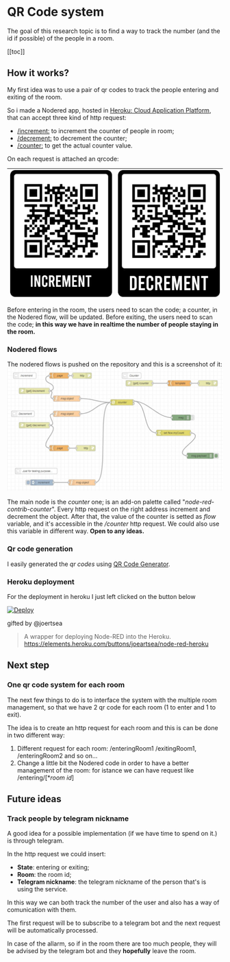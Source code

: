 # QR Code system
The goal of this research topic is to find a way to track the number (and the id if possible) of the people in a room.

[[toc]]
## How it works?
My first idea was to use a pair of qr codes to track the people entering and exiting of the room.

So i made a Nodered app, hosted in 
[Heroku: Cloud Application Platform](https://www.heroku.com), that can accept three kind of http request:
- [/increment:](https://noderedtestgixs.herokuapp.com/increment) to increment the counter of people in room;
- [/decrement:](https://noderedtestgixs.herokuapp.com/decrement) to decrement the counter;
- [/counter:](https://noderedtestgixs.herokuapp.com/counter) to get the actual counter value.

On each request is attached an qrcode:

| ![increment](increment.jpg) | ![decrement](decrement.jpg) |
| --------------------------- | --------------------------- |

Before entering in the room, the users need to scan the code; a counter, in the Nodered flow, will be updated. 
Before exiting, the users need to scan the code; **in this way we have in realtime the number of people staying in the room.**

### Nodered flows
The nodered flows is pushed on the repository and this is a screenshot of it:
![flow](flow.jpg)

The main node is the *counter* one; is an add-on palette called "*node-red-contrib-counter*".
Every http request on the right address increment and decrement the object.
After that, the value of the counter is setted as *flow* variable, and it's accessible in the */counter* http request.
We could also use this variable in different way. **Open to any ideas.**

### Qr code generation
I easily generated the _qr codes_ using [QR Code Generator](https://it.qr-code-generator.com/).

### Heroku deployment
For the deployment in heroku I just left clicked on the button below

[![Deploy](https://www.herokucdn.com/deploy/button.png)](https://heroku.com/deploy?template=https://github.com/joeartsea/node-red-heroku)

gifted by @joertsea

> A wrapper for deploying Node-RED into the Heroku.
> https://elements.heroku.com/buttons/joeartsea/node-red-heroku

## Next step
### One qr code system for each room
The next few things to do is to interface the system with the multiple room management, so that we have 2 qr code for each room (1 to enter and 1 to exit).

The idea is to create an http request for each room and this is can be done in two different way:
1. Different request for each room: /enteringRoom1 /exitingRoom1, /enteringRoom2 and so on...
2. Change a little bit the Nodered code in order to have a better management of the room: for istance we can have request like /entering/[**room id*]

## Future ideas
### Track people by telegram nickname
A good idea for a possible implementation (if we have time to spend on it.)  is through telegram.

In the http request we could insert:
- **State**: entering or exiting;
- **Room**: the room id;
- **Telegram nickname**: the telegram nickname of the person that's is using the service.

In this way we can both track the number of the user and also has a way of comunication with them.

The first request will be to subscribe to a telegram bot and the next request will be automatically processed. 

In case of the allarm, so if in the room there are too much people, they will be advised by the telegram bot and they **hopefully** leave the room.